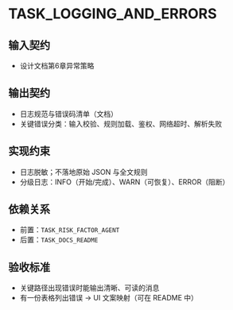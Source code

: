 # TASK_LOGGING_AND_ERRORS

## 输入契约
- 设计文档第6章异常策略

## 输出契约
- 日志规范与错误码清单（文档）
- 关键错误分类：输入校验、规则加载、鉴权、网络超时、解析失败

## 实现约束
- 日志脱敏；不落地原始 JSON 与全文规则
- 分级日志：INFO（开始/完成）、WARN（可恢复）、ERROR（阻断）

## 依赖关系
- 前置：`TASK_RISK_FACTOR_AGENT`
- 后置：`TASK_DOCS_README`

## 验收标准
- 关键路径出现错误时能输出清晰、可读的消息
- 有一份表格列出错误 → UI 文案映射（可在 README 中）
